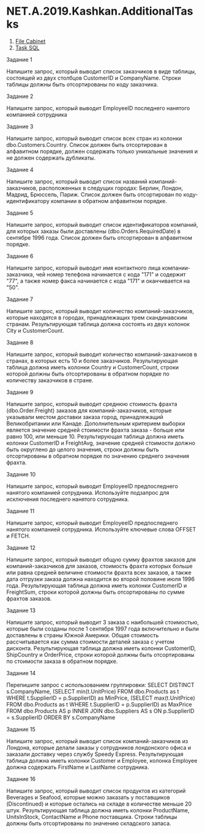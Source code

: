 # NET.A.2019.Kashkan.AdditionalTasks
1. [File Cabinet](https://github.com/kashkan10/NET.A.2019.Kashkan.AdditionalTasks/tree/master/FileCabinet)
2. [Task SQL](https://github.com/kashkan10/NET.A.2019.Kashkan.AdditionalTasks/tree/master/Task%20SQL)

Задание 1

Напишите запрос, который выводит список заказчиков в виде таблицы, состоящей из двух столбцов CustomerID и CompanyName. Строки таблицы должны быть отсортированы по коду заказчика.

Задание 2

Напишите запрос, который выводит EmployeeID последнего нанятого компанией сотрудника

Задание 3

Напишите запрос, который выводит список всех стран из колонки dbo.Customers.Country. Список должен быть отсортирован в алфавитном порядке, должен содержать только уникальные значения и не должен содержать дубликаты.

Задание 4

Напишите запрос, который выводит список названий компаний-заказчиков, расположенных в следущих городах: Берлин, Лондон, Мадрид, Брюссель, Париж. Список должен быть отсортирован по коду-идентификатору компании в обратном алфавитном порядке.

Задание 5

Напишите запрос, который выводит список идентификаторов компаний, для которых заказы были доставлены (dbo.Orders.RequiredDate) в сентябре 1996 года. Список должен быть отсортирован в алфавитном порядке.

Задание 6

Напишите запрос, который выводит имя контактного лица компании-заказчика, чей номер телефона начинается с кода "171" и содержит "77", а также номер факса начинается с кода "171" и оканчивается на "50".

Задание 7

Напишите запрос, который выводит количество компаний-заказчиков, которые находятся в городах, принадлежащих трем скандинавским странам. Результирующая таблица должна состоять из двух колонок City и CustomerCount.

Задание 8

Напишите запрос, который выводит количество компаний-заказчиков в странах, в которых есть 10 и более заказчиков. Результирующая таблица должна иметь колонки Country и CustomerCount, строки которой должны быть отсортированы в обратном порядке по количеству заказчиков в стране.

Задание 9

Напишите запрос, который выводит среднюю стоимость фрахта (dbo.Order.Freight) заказов для компаний-заказчиков, которые указывали местом доставки заказа город, принадлежащий Великобритании или Канаде. Дополнительным критерием выборки является значение средней стоимости фрахта заказа - больше или равно 100, или меньше 10. Результирующая таблица должна иметь колонки CustomerID и FreightAvg, значение средней стоимости должно быть округлено до целого значения, строки должны быть отсортированы в обратном порядке по значению среднего значения фрахта.

Задание 10

Напишите запрос, который выводит EmployeeID предпоследнего нанятого компанией сотрудника. Используйте подзапрос для исключения последнего нанятого сотрудника.

Задание 11

Напишите запрос, который выводит EmployeeID предпоследнего нанятого компанией сотрудника. Используйте ключевые слова OFFSET и FETCH.

Задание 12

Напишите запрос, который выводит общую сумму фрахтов заказов для компаний-заказчиков для заказов, стоимость фрахта которых больше или равна средней величине стоимости фрахта всех заказов, а также дата отгрузки заказа должна находится во второй половине июля 1996 года. Результирующая таблица должна иметь колонки CustomerID и FreightSum, строки которой должны быть отсортированы по сумме фрахтов заказов.

Задание 13

Напишите запрос, который выводит 3 заказа с наибольшей стоимостью, которые были созданы после 1 сентября 1997 года включительно и были доставлены в страны Южной Америки. Общая стоимость рассчитывается как сумма стоимости деталей заказа с учетом дисконта. Результирующая таблица должна иметь колонки CustomerID, ShipCountry и OrderPrice, строки которой должны быть отсортированы по стоимости заказа в обратном порядке.

Задание 14

Перепишите запрос с использованием группировки:
SELECT DISTINCT s.CompanyName,
(SELECT min(t.UnitPrice) FROM dbo.Products as t WHERE t.SupplierID = p.SupplierID) as MinPrice,
(SELECT max(t.UnitPrice) FROM dbo.Products as t WHERE t.SupplierID = p.SupplierID) as MaxPrice
FROM dbo.Products AS p
INNER JOIN dbo.Suppliers AS s ON p.SupplierID = s.SupplierID
ORDER BY s.CompanyName

Задание 15

Напишите запрос, который выводит список компаний-заказчиков из Лондона, которые делали заказы у сотрудников лондонского офиса и заказали доставку через службу Speedy Express. Результирующая таблица должна иметь колонки Customer и Employee, колонка Employee должна содержать FirstName и LastName сотрудника.

Задание 16

Напишите запрос, который выводит список продуктов из категорий Beverages и Seafood, которые можно заказать у поставщиков (Discontinued) и которые остались на складе в количестве меньше 20 штук. Результирующая таблица должна иметь колонки ProductName, UnitsInStock, ContactName и Phone поставщика. Строки таблицы должны быть отсортированы по значению складского запаса.
